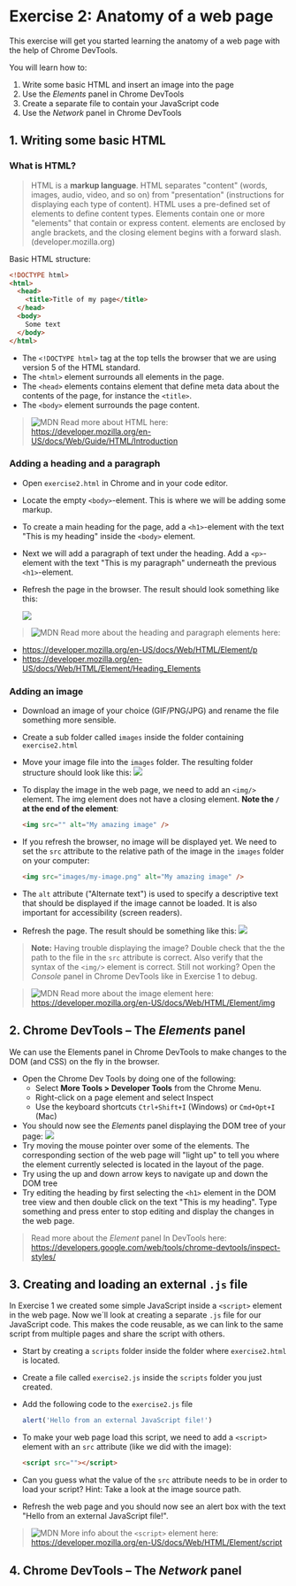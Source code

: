 # Exercise 2: Anatomy of a web page

This exercise will get you started learning the anatomy of a web page with the help of Chrome DevTools.

You will learn how to:
 1. Write some basic HTML and insert an image into the page
 1. Use the _Elements_ panel in Chrome DevTools
 1. Create a separate file to contain your JavaScript code
 1. Use the _Network_ panel in Chrome DevTools


## 1. Writing some basic HTML

### What is HTML?
 > HTML is a **markup language**. HTML separates "content" (words, images, audio, video, and so on) from "presentation" (instructions for displaying each type of content). HTML uses a pre-defined set of elements to define content types. Elements contain one or more "elements" that contain or express content. elements are enclosed by angle brackets, and the closing element begins with a forward slash. (developer.mozilla.org)

 Basic HTML structure:

 ```html
 <!DOCTYPE html>
 <html>
   <head>
     <title>Title of my page</title>
   </head>
   <body>
     Some text
   </body>
 </html>
 ```

* The `<!DOCTYPE html>` tag at the top tells the browser that we are using version 5 of the HTML standard.
* The `<html>` element surrounds all elements in the page.
* The `<head>` elements contains element that define meta data about the contents of the page, for instance the `<title>`.
* The `<body>` element surrounds the page content.

> ![MDN](../mdn.png) Read more about HTML here: https://developer.mozilla.org/en-US/docs/Web/Guide/HTML/Introduction

### Adding a heading and a paragraph
* Open `exercise2.html` in Chrome and in your code editor.
* Locate the empty `<body>`-element. This is where we will be adding some markup.
* To create a main heading for the page, add a `<h1>`-element with the text "This is my heading" inside the `<body>` element.
* Next we will add a paragraph of text under the heading. Add a `<p>`-element with the text "This is my paragraph" underneath the previous `<h1>`-element.
* Refresh the page in the browser. The result should look something like this:

  ![](../exercise-2_1.png)

> ![MDN](../mdn.png) Read more about the heading and paragraph elements here:
- https://developer.mozilla.org/en-US/docs/Web/HTML/Element/p
- https://developer.mozilla.org/en-US/docs/Web/HTML/Element/Heading_Elements

### Adding an image

* Download an image of your choice (GIF/PNG/JPG) and rename the file something more sensible.
* Create a sub folder called `images` inside the folder containing `exercise2.html`
* Move your image file into the `images` folder. The resulting folder structure should look like this:
  ![](../exercise-2_2.png)
* To display the image in the web page, we need to add an `<img/>` element. The img element does not have a closing element. **Note the `/` at the end of the element**:

  ```html
  <img src="" alt="My amazing image" />
  ```

* If you refresh the browser, no image will be displayed yet. We need to set the `src` attribute to the relative path of the image in the `images` folder on your computer:

  ```html
  <img src="images/my-image.png" alt="My amazing image" />
  ```

* The `alt` attribute ("Alternate text") is used to specify a descriptive text that should be displayed if the image cannot be loaded. It is also important for accessibility (screen readers).
* Refresh the page. The result should be something like this:
![](../exercise-2_3.png)

> **Note:** Having trouble displaying the image? Double check that the the path to the file in the `src` attribute is correct. Also verify that the syntax of the `<img/>` element is correct. Still not working? Open the _Console_ panel in Chrome DevTools like in Exercise 1 to debug.

> ![MDN](../mdn.png) Read more about the image element here: https://developer.mozilla.org/en-US/docs/Web/HTML/Element/img

## 2. Chrome DevTools &ndash; The _Elements_ panel

We can use the Elements panel in Chrome DevTools to make changes to the DOM (and CSS) on the fly in the browser.

* Open the Chrome Dev Tools by doing one of the following:
  - Select **More Tools > Developer Tools** from the Chrome Menu.
  - Right-click on a page element and select Inspect
  - Use the keyboard shortcuts `Ctrl+Shift+I` (Windows) or `Cmd+Opt+I` (Mac)
* You should now see the _Elements_ panel displaying the DOM tree of your page:
![](../exercise-2_4.png)
* Try moving the mouse pointer over some of the elements. The corresponding section of the web page will "light up" to tell you where the element currently selected is located in the layout of the page.
* Try using the up and down arrow keys to navigate up and down the DOM tree
* Try editing the heading by first selecting the `<h1>` element in the DOM tree view and then double click on the text "This is my heading". Type something and press enter to stop editing and display the changes in the web page.

> Read more about the _Element_ panel In DevTools here: https://developers.google.com/web/tools/chrome-devtools/inspect-styles/

## 3. Creating and loading an external `.js` file

In Exercise 1 we created some simple JavaScript inside a `<script>` element in the web page. Now we´ll look at creating a separate `.js` file for our JavaScript code. This makes the code reusable, as we can link to the same script from multiple pages and share the script with others.

* Start by creating a `scripts` folder inside the folder where `exercise2.html` is located.
* Create a file called `exercise2.js` inside the `scripts` folder you just created.
* Add the following code to the `exercise2.js` file

  ```javascript
  alert('Hello from an external JavaScript file!')
  ```

* To make your web page load this script, we need to add a `<script>` element with an `src` attribute (like we did with the image):

  ```html
  <script src=""></script>
  ```

* Can you guess what the value of the `src` attribute needs to be in order to load your script? Hint: Take a look at the image source path.
* Refresh the web page and you should now see an alert box with the text "Hello from an external JavaScript file!".

> ![MDN](../mdn.png) More info about the `<script>` element here: https://developer.mozilla.org/en-US/docs/Web/HTML/Element/script

## 4. Chrome DevTools &ndash; The _Network_ panel
